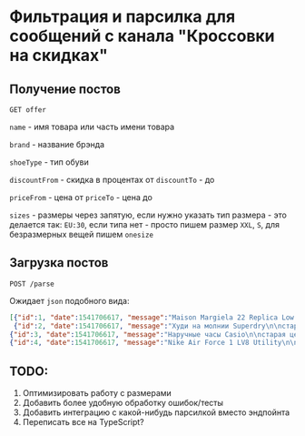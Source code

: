 # Фильтрация и парсилка для сообщений с канала "Кроссовки на скидках"

## Получение постов

`GET offer`

`name` - имя товара или часть имени товара

`brand` - название брэнда

`shoeType` - тип обуви

`discountFrom` - скидка в процентах от
`discountTo` - до

`priceFrom` - цена от
`priceTo` - цена до

`sizes` - размеры через запятую, если нужно указать тип размера - это делается так: `EU:30`, если типа нет - просто пишем размер `XXL`, `S`, для безразмерных вещей пишем `onesize`

## Загрузка постов

`POST /parse`

Ожидает `json` подобного вида:

```json
[{"id":1, "date":1541706617, "message":"Maison Margiela 22 Replica Low Reflective\n\nстарая цена: 29500 yoox.com\nновая цена: 11700 (FSMCYOOX; -25% автоматически в корзине) http://fas.st/m60Ndf\n\nразмеры: EU 39, 40, 41, 42, 43"},
 {"id":2, "date":1541706617, "message":"Худи на молнии Superdry\n\nстарая цена: 7390 asos.com\nновая цена: 1953 (промо: HURRY30) http://fas.st/PNsXx\n\nразмеры: #S #L #XL #XXL"},
{"id":3, "date":1541706617, "message":"Наручные часы Casio\n\nстарая цена: 1290 asos.com\nновая цена: 903 (HURRY30) http://fas.st/fFxWX\n\nразмеры: #One size"},
{"id":4, "date":1541706617, "message":"Nike Air Force 1 LV8 Utility\n\nстарая цена: 8290 asos.com\nновая цена: 5803 (промо: HURRY30) http://fas.st/sB8LO\n\nразмеры: EU 42,5-43, 44-46, 47,5-48"}]
```

## TODO:

1. Оптимизировать работу с размерами
2. Добавить более удобную обработку ошибок/тесты
3. Добавить интеграцию с какой-нибудь парсилкой вместо эндпойнта
4. Переписать все на TypeScript?
